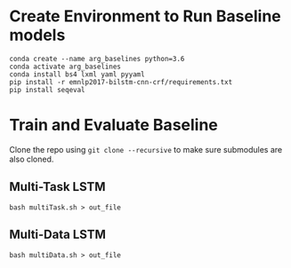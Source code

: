 # Create Environment to Run Baseline models
```
conda create --name arg_baselines python=3.6
conda activate arg_baselines
conda install bs4 lxml yaml pyyaml
pip install -r emnlp2017-bilstm-cnn-crf/requirements.txt
pip install seqeval
```

# Train and Evaluate Baseline

Clone the repo using ``git clone --recursive`` to make sure submodules are also cloned.

## Multi-Task LSTM
```
bash multiTask.sh > out_file
```

## Multi-Data LSTM
```
bash multiData.sh > out_file
```
